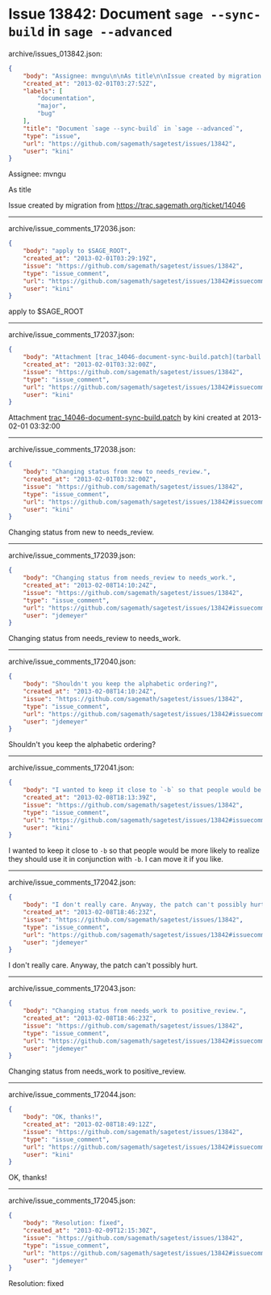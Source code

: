 # Issue 13842: Document `sage --sync-build` in `sage --advanced`

archive/issues_013842.json:
```json
{
    "body": "Assignee: mvngu\n\nAs title\n\nIssue created by migration from https://trac.sagemath.org/ticket/14046\n\n",
    "created_at": "2013-02-01T03:27:52Z",
    "labels": [
        "documentation",
        "major",
        "bug"
    ],
    "title": "Document `sage --sync-build` in `sage --advanced`",
    "type": "issue",
    "url": "https://github.com/sagemath/sagetest/issues/13842",
    "user": "kini"
}
```
Assignee: mvngu

As title

Issue created by migration from https://trac.sagemath.org/ticket/14046





---

archive/issue_comments_172036.json:
```json
{
    "body": "apply to $SAGE_ROOT",
    "created_at": "2013-02-01T03:29:19Z",
    "issue": "https://github.com/sagemath/sagetest/issues/13842",
    "type": "issue_comment",
    "url": "https://github.com/sagemath/sagetest/issues/13842#issuecomment-172036",
    "user": "kini"
}
```

apply to $SAGE_ROOT



---

archive/issue_comments_172037.json:
```json
{
    "body": "Attachment [trac_14046-document-sync-build.patch](tarball://root/attachments/some-uuid/ticket14046/trac_14046-document-sync-build.patch) by kini created at 2013-02-01 03:32:00",
    "created_at": "2013-02-01T03:32:00Z",
    "issue": "https://github.com/sagemath/sagetest/issues/13842",
    "type": "issue_comment",
    "url": "https://github.com/sagemath/sagetest/issues/13842#issuecomment-172037",
    "user": "kini"
}
```

Attachment [trac_14046-document-sync-build.patch](tarball://root/attachments/some-uuid/ticket14046/trac_14046-document-sync-build.patch) by kini created at 2013-02-01 03:32:00



---

archive/issue_comments_172038.json:
```json
{
    "body": "Changing status from new to needs_review.",
    "created_at": "2013-02-01T03:32:00Z",
    "issue": "https://github.com/sagemath/sagetest/issues/13842",
    "type": "issue_comment",
    "url": "https://github.com/sagemath/sagetest/issues/13842#issuecomment-172038",
    "user": "kini"
}
```

Changing status from new to needs_review.



---

archive/issue_comments_172039.json:
```json
{
    "body": "Changing status from needs_review to needs_work.",
    "created_at": "2013-02-08T14:10:24Z",
    "issue": "https://github.com/sagemath/sagetest/issues/13842",
    "type": "issue_comment",
    "url": "https://github.com/sagemath/sagetest/issues/13842#issuecomment-172039",
    "user": "jdemeyer"
}
```

Changing status from needs_review to needs_work.



---

archive/issue_comments_172040.json:
```json
{
    "body": "Shouldn't you keep the alphabetic ordering?",
    "created_at": "2013-02-08T14:10:24Z",
    "issue": "https://github.com/sagemath/sagetest/issues/13842",
    "type": "issue_comment",
    "url": "https://github.com/sagemath/sagetest/issues/13842#issuecomment-172040",
    "user": "jdemeyer"
}
```

Shouldn't you keep the alphabetic ordering?



---

archive/issue_comments_172041.json:
```json
{
    "body": "I wanted to keep it close to `-b` so that people would be more likely to realize they should use it in conjunction with `-b`. I can move it if you like.",
    "created_at": "2013-02-08T18:13:39Z",
    "issue": "https://github.com/sagemath/sagetest/issues/13842",
    "type": "issue_comment",
    "url": "https://github.com/sagemath/sagetest/issues/13842#issuecomment-172041",
    "user": "kini"
}
```

I wanted to keep it close to `-b` so that people would be more likely to realize they should use it in conjunction with `-b`. I can move it if you like.



---

archive/issue_comments_172042.json:
```json
{
    "body": "I don't really care. Anyway, the patch can't possibly hurt.",
    "created_at": "2013-02-08T18:46:23Z",
    "issue": "https://github.com/sagemath/sagetest/issues/13842",
    "type": "issue_comment",
    "url": "https://github.com/sagemath/sagetest/issues/13842#issuecomment-172042",
    "user": "jdemeyer"
}
```

I don't really care. Anyway, the patch can't possibly hurt.



---

archive/issue_comments_172043.json:
```json
{
    "body": "Changing status from needs_work to positive_review.",
    "created_at": "2013-02-08T18:46:23Z",
    "issue": "https://github.com/sagemath/sagetest/issues/13842",
    "type": "issue_comment",
    "url": "https://github.com/sagemath/sagetest/issues/13842#issuecomment-172043",
    "user": "jdemeyer"
}
```

Changing status from needs_work to positive_review.



---

archive/issue_comments_172044.json:
```json
{
    "body": "OK, thanks!",
    "created_at": "2013-02-08T18:49:12Z",
    "issue": "https://github.com/sagemath/sagetest/issues/13842",
    "type": "issue_comment",
    "url": "https://github.com/sagemath/sagetest/issues/13842#issuecomment-172044",
    "user": "kini"
}
```

OK, thanks!



---

archive/issue_comments_172045.json:
```json
{
    "body": "Resolution: fixed",
    "created_at": "2013-02-09T12:15:30Z",
    "issue": "https://github.com/sagemath/sagetest/issues/13842",
    "type": "issue_comment",
    "url": "https://github.com/sagemath/sagetest/issues/13842#issuecomment-172045",
    "user": "jdemeyer"
}
```

Resolution: fixed
